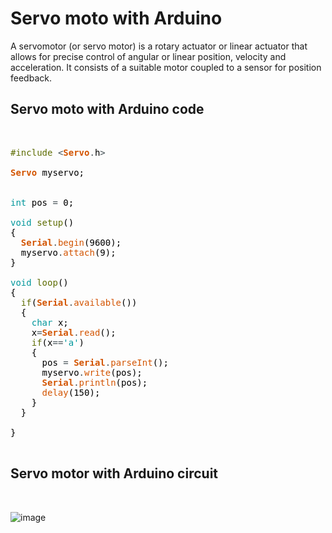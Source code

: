 # Servo moto with Arduino


A servomotor (or servo motor) is a rotary actuator or linear actuator that 
allows for precise control of angular or linear position, velocity and acceleration. 
It consists of a suitable motor coupled to a sensor for position feedback.


## Servo moto with Arduino code

<br>

<pre>
<font color="#5e6d03">#include</font> <font color="#434f54">&lt;</font><b><font color="#d35400">Servo</font></b><font color="#434f54">.</font><font color="#000000">h</font><font color="#434f54">&gt;</font>

<b><font color="#d35400">Servo</font></b> <font color="#000000">myservo</font><font color="#000000">;</font> 


<font color="#00979c">int</font> <font color="#000000">pos</font> <font color="#434f54">=</font> <font color="#000000">0</font><font color="#000000">;</font>

<font color="#00979c">void</font> <font color="#5e6d03">setup</font><font color="#000000">(</font><font color="#000000">)</font> 
<font color="#000000">{</font>
 &nbsp;<b><font color="#d35400">Serial</font></b><font color="#434f54">.</font><font color="#d35400">begin</font><font color="#000000">(</font><font color="#000000">9600</font><font color="#000000">)</font><font color="#000000">;</font>
 &nbsp;<font color="#000000">myservo</font><font color="#434f54">.</font><font color="#d35400">attach</font><font color="#000000">(</font><font color="#000000">9</font><font color="#000000">)</font><font color="#000000">;</font> 
<font color="#000000">}</font>

<font color="#00979c">void</font> <font color="#5e6d03">loop</font><font color="#000000">(</font><font color="#000000">)</font>
<font color="#000000">{</font>
 &nbsp;<font color="#5e6d03">if</font><font color="#000000">(</font><b><font color="#d35400">Serial</font></b><font color="#434f54">.</font><font color="#d35400">available</font><font color="#000000">(</font><font color="#000000">)</font><font color="#000000">)</font>
 &nbsp;<font color="#000000">{</font>
 &nbsp;&nbsp;&nbsp;<font color="#00979c">char</font> <font color="#000000">x</font><font color="#000000">;</font>
 &nbsp;&nbsp;&nbsp;<font color="#000000">x</font><font color="#434f54">=</font><b><font color="#d35400">Serial</font></b><font color="#434f54">.</font><font color="#d35400">read</font><font color="#000000">(</font><font color="#000000">)</font><font color="#000000">;</font>
 &nbsp;&nbsp;&nbsp;<font color="#5e6d03">if</font><font color="#000000">(</font><font color="#000000">x</font><font color="#434f54">==</font><font color="#00979c">&#39;a&#39;</font><font color="#000000">)</font>
 &nbsp;&nbsp;&nbsp;<font color="#000000">{</font>
 &nbsp;&nbsp;&nbsp;&nbsp;&nbsp;<font color="#000000">pos</font> <font color="#434f54">=</font> <b><font color="#d35400">Serial</font></b><font color="#434f54">.</font><font color="#d35400">parseInt</font><font color="#000000">(</font><font color="#000000">)</font><font color="#000000">;</font>
 &nbsp;&nbsp;&nbsp;&nbsp;&nbsp;<font color="#000000">myservo</font><font color="#434f54">.</font><font color="#d35400">write</font><font color="#000000">(</font><font color="#000000">pos</font><font color="#000000">)</font><font color="#000000">;</font>
 &nbsp;&nbsp;&nbsp;&nbsp;&nbsp;<b><font color="#d35400">Serial</font></b><font color="#434f54">.</font><font color="#d35400">println</font><font color="#000000">(</font><font color="#000000">pos</font><font color="#000000">)</font><font color="#000000">;</font>
 &nbsp;&nbsp;&nbsp;&nbsp;&nbsp;<font color="#d35400">delay</font><font color="#000000">(</font><font color="#000000">150</font><font color="#000000">)</font><font color="#000000">;</font>
 &nbsp;&nbsp;&nbsp;<font color="#000000">}</font>
 &nbsp;<font color="#000000">}</font>
 &nbsp;
<font color="#000000">}</font>

</pre>

## Servo motor with Arduino circuit

<br>

![image](https://user-images.githubusercontent.com/109785046/187021541-39c4f2fc-0f78-4042-be02-5fbf3e853a2b.png)


<br>
